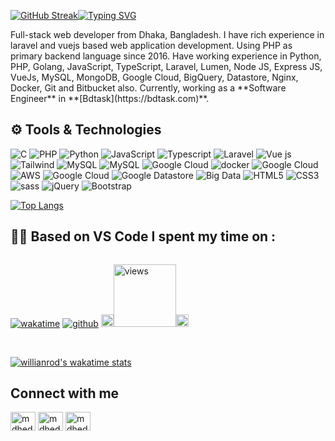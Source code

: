 <div style="display: flex;">
  
[![GitHub Streak](https://github-readme-streak-stats.herokuapp.com?user=mdhedayet&count_private=true&theme=radical&date_format=j%20M%5B%20Y%5D&mode=weekly)]([https://git.io/streak-stats](https://github.com/mdhedayet))

[![Typing SVG](https://readme-typing-svg.demolab.com?font=Grenze&size=28&duration=4000&pause=2000&color=8A38D5&width=300&lines=Hi,+++I'm+Md+Hedayet+Ullah)](https://git.io/typing-svg)

</div>
Full-stack web developer from Dhaka, Bangladesh. I have rich experience in laravel and vuejs based web application development. Using PHP as primary backend language since 2016. Have working experience in Python, PHP, Golang, JavaScript, TypeScript, Laravel, Lumen, Node JS, Express JS, VueJs, MySQL, MongoDB, Google Cloud, BigQuery, Datastore,  Nginx, Docker, Git and Bitbucket also.
Currently, working as a **Software Engineer** in **[Bdtask](https://bdtask.com)**.

<!-- <div style="display: flex;">
  <a align="bottom" href="https://github.com/mdhedayet/mdhedayet/raw/main/mdhedayet.pdf" download>Download Resume </a>
  <img align="top" src="https://img.icons8.com/windows/32/000000/download--v1.png"/>
</div> -->


##  ⚙️ Tools & Technologies

<p align="left">

<img alt="C" src="https://img.shields.io/badge/c%20-%2300599C.svg?&style=for-the-badge&logo=c&logoColor=white"/> 
<img alt="PHP" src="https://img.shields.io/badge/PHP%20-%23FF9900.svg?&style=for-the-badge&logo=php&logoColor=white"/>
<img alt="Python" src="https://img.shields.io/badge/python%20-%2314354C.svg?&style=for-the-badge&logo=python&logoColor=white"/> 
<img alt="JavaScript" src="https://img.shields.io/badge/javascript%20-%23323330.svg?&style=for-the-badge&logo=javascript&logoColor=%23F7DF1E"/>
<img alt="Typescript" src="https://img.shields.io/badge/typescript%20-%230769AD.svg?&style=for-the-badge&logo=typescript&logoColor=white"/>
<img alt="Laravel" src="https://img.shields.io/badge/laravel%20-%23563D7C.svg?&style=for-the-badge&logo=laravel&logoColor=red"/>
<img alt="Vue js" src="https://img.shields.io/badge/Vue.js-35495E?style=for-the-badge&logo=vuedotjs&logoColor=4FC08D"/>
<img alt="Tailwind" src="https://img.shields.io/badge/tailwind%20-%23563D7C.svg?&style=for-the-badge&logo=css3&logoColor=white"/>
<img alt="MySQL" src="https://img.shields.io/badge/mysql-%2300f.svg?&style=for-the-badge&logo=mysql&logoColor=white"/>
<img alt="MySQL" src="https://img.shields.io/badge/redis-%2300f.svg?&style=for-the-badge&logo=redis&logoColor=white"/>
<img alt="Google Cloud" src="https://img.shields.io/badge/ngnix%20-%2300f.svg?&style=for-the-badge&logo=Google Cloud&logoColor=white"/>
<img alt="docker" src="https://img.shields.io/badge/docker%20-%2300f.svg?&style=for-the-badge&logo=docker&logoColor=white"/>
<img alt="Google Cloud" src="https://img.shields.io/badge/VPS%20-%23563D7C.svg?&style=for-the-badge&logo=Google Cloud&logoColor=white"/>
<img alt="AWS" src="https://img.shields.io/badge/aws%20-%23FF9900.svg?&style=for-the-badge&logo=Google Cloud&logoColor=white"/>
<img alt="Google Cloud" src="https://img.shields.io/badge/google cloud%20-%ff0.svg?&style=for-the-badge&logo=Google Cloud&logoColor=white"/>
<img alt="Google Datastore" src="https://img.shields.io/badge/Google Datastore%20-%ff0.svg?&style=for-the-badge&logo=Google Cloud&logoColor=white"/>
<img alt="Big Data" src="https://img.shields.io/badge/Big Data%20-%ff0.svg?&style=for-the-badge&logo=Google Cloud&logoColor=white"/>
<img alt="HTML5" src="https://img.shields.io/badge/html5%20-%23E34F26.svg?&style=for-the-badge&logo=html5&logoColor=white"/>
<img alt="CSS3" src="https://img.shields.io/badge/css3%20-%231572B6.svg?&style=for-the-badge&logo=css3&logoColor=white"/>
<img alt="sass" src="https://img.shields.io/badge/sass%20-%231572B6.svg?&style=for-the-badge&logo=sass&logoColor=white"/>
<img alt="jQuery" src="https://img.shields.io/badge/jquery%20-%230769AD.svg?&style=for-the-badge&logo=jquery&logoColor=white"/>
<img alt="Bootstrap" src="https://img.shields.io/badge/bootstrap%20-%23563D7C.svg?&style=for-the-badge&logo=bootstrap&logoColor=white"/>


</p>

[![Top Langs](https://github-readme-stats.vercel.app/api/top-langs/?username=mdhedayet&langs_count=5&hide=css,html&layout=compact&theme=radical&count_private=true)](https://github.com/mdhedayet)


## 👨‍💻 Based on VS Code I spent my time on :
<div style="display: flex;">

[![wakatime](https://wakatime.com/badge/user/126d64c1-f290-4322-ba47-1d6c1c63f588.svg)](https://wakatime.com/@126d64c1-f290-4322-ba47-1d6c1c63f588)
[![github](https://img.shields.io/github/followers/mdhedayet?logo=github&style=plastic)](https://github.com/mdhedayet?tab=followers)
<img src="https://media.giphy.com/media/iY8CRBdQXODJSCERIr/giphy.gif" width="20px"><a href="https://github.com/mdhedayet"><img alt="views" title="Github views" src="https://komarev.com/ghpvc/?username=mdhedayet&style=plastic&color=blueviolet" width="100"/></a><img src="https://media.giphy.com/media/iY8CRBdQXODJSCERIr/giphy.gif" width="20px">

</div>
<br/>

[![willianrod's wakatime stats](https://github-readme-stats.vercel.app/api/wakatime?username=126d64c1-f290-4322-ba47-1d6c1c63f588&layout=compact&theme=radical&count_private=true)](https://github.com/mdhedayet)

<!-- ### PHP Projects 
- [Appsero Microservice Project](https://github.com/appsero) (Team Member)
- [Laravel basic ecommerce](https://github.com/mdhedayet/ecommmerce)
- [Multiperpose Admin Panel BoilerPlate](https://github.com/mdhedayet/multipurpose-admin-panel-boilerplate)  
- [WP Study Abroad theme](https://github.com/mdhedayet/educulture) 
- [WP theme for Lawer](https://github.com/mdhedayet/jurist) 
- [WP Elementor Plugin Extension](https://github.com/mdhedayet/atl-extension) 
- [WP Contact Form](https://github.com/mdhedayet/saad_contacts) 

 ### Node Projects 
- [Appsero Pay](https://github.com/appsero) (Appsero pay as a payment method for Appsero and it's Private Project)
- [My Appsero](https://github.com/appsero) (My Appsero is customer panel for Appsero Client and it's Private Project)
- [Node & Vue js Fullstack Boilerplate](https://github.com/appsero/node-and-vue-fullstack-boilerplate) -->

## Connect with me
<p align="left">
<a href="https://twitter.com/MdHedayet_Ullah" target="blank"><img align="center" src="https://raw.githubusercontent.com/rahuldkjain/github-profile-readme-generator/master/src/images/icons/Social/twitter.svg" alt="mdhedayet" height="30" width="40" /></a>
<a href="https://linkedin.com/in/mdhedayetullah/" target="blank"><img align="center" src="https://raw.githubusercontent.com/rahuldkjain/github-profile-readme-generator/master/src/images/icons/Social/linked-in-alt.svg" alt="mdhedayet" height="30" width="40" /></a>
 <a href="https://www.facebook.com/012Md.Hedayet.Ullah" target="blank"><img align="center" src="https://raw.githubusercontent.com/rahuldkjain/github-profile-readme-generator/master/src/images/icons/Social/facebook.svg" alt="mdhedayet" height="30" width="40" /></a>
 
</p>

<!-- ## Support

<p><a href="https://www.buymeacoffee.com/mdhedayet" target="_blank"> <img align="left" src="https://cdn.buymeacoffee.com/buttons/v2/default-yellow.png" height="50" width="210" alt="mdhedayet" /></a></p>

<br> -->
